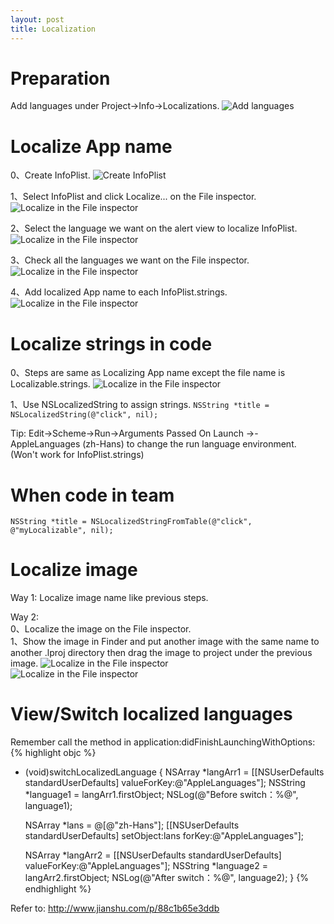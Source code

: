 ```yaml
---
layout: post
title: Localization
---
```


<h1 class="post-center-title">Preparation</h1>

Add languages under Project->Info->Localizations.
![Add languages]({{site.baseurl}}/assets/localization/add_languages.png)  

<h1 class="post-center-title">Localize App name</h1>

0、Create InfoPlist.
![Create InfoPlist]({{site.baseurl}}/assets/localization/create_infoplist.png)  

1、Select InfoPlist and click Localize... on the File inspector.
![Localize in the File inspector]({{site.baseurl}}/assets/localization/file_inspector_localize.png)  

2、Select the language we want on the alert view to localize InfoPlist.
![Localize in the File inspector]({{site.baseurl}}/assets/localization/localize_Infoplist.png)  

3、Check all the languages we want on the File inspector.
![Localize in the File inspector]({{site.baseurl}}/assets/localization/check_languages.png)  

4、Add localized App name to each InfoPlist.strings.
![Localize in the File inspector]({{site.baseurl}}/assets/localization/add_app_name_to_each_infoplist.png)  

<h1 class="post-center-title">Localize strings in code</h1>

0、Steps are same as Localizing App name except the file name is Localizable.strings.
![Localize in the File inspector]({{site.baseurl}}/assets/localization/localize_strings_in_code.png)  

1、Use NSLocalizedString to assign strings.
`NSString *title = NSLocalizedString(@"click", nil);`

Tip: Edit->Scheme->Run->Arguments Passed On Launch ->-AppleLanguages (zh-Hans) to change the run language environment. (Won't work for InfoPlist.strings)

<h1 class="post-center-title">When code in team</h1>

`NSString *title = NSLocalizedStringFromTable(@"click", @"myLocalizable", nil);`

<h1 class="post-center-title">Localize image</h1>

Way 1: Localize image name like previous steps.

Way 2:  
0、Localize the image on the File inspector.  
1、Show the image in Finder and put another image with the same name to another .lproj directory then drag the image to project under the previous image.
![Localize in the File inspector]({{site.baseurl}}/assets/localization/localize_image.png)  
![Localize in the File inspector]({{site.baseurl}}/assets/localization/localized_images.png)  

<h1 class="post-center-title">View/Switch localized languages</h1>

Remember call the method in application:didFinishLaunchingWithOptions:
{% highlight objc %}
- (void)switchLocalizedLanguage {
    NSArray *langArr1 = [[NSUserDefaults standardUserDefaults] valueForKey:@"AppleLanguages"];
    NSString *language1 = langArr1.firstObject;
    NSLog(@"Before switch：%@", language1);

    NSArray *lans = @[@"zh-Hans"];
    [[NSUserDefaults standardUserDefaults] setObject:lans forKey:@"AppleLanguages"];

    NSArray *langArr2 = [[NSUserDefaults standardUserDefaults] valueForKey:@"AppleLanguages"];
    NSString *language2 = langArr2.firstObject;
    NSLog(@"After switch：%@", language2);
}
{% endhighlight %}

Refer to: <http://www.jianshu.com/p/88c1b65e3ddb>
